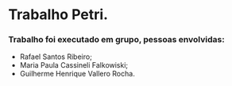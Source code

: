 # Trabalho Petri.
### Trabalho foi executado em grupo, pessoas envolvidas:
- Rafael Santos Ribeiro;
- Maria Paula Cassineli Falkowiski;
- Guilherme Henrique Vallero Rocha.
